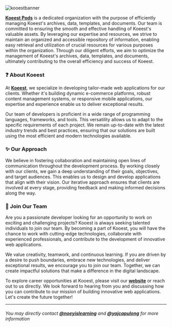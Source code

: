 ![kooestbanner](https://i.imgur.com/dJZDkxY.png)

**[Koeest Pods](https://github.com/teamkooestpods)**  is a dedicated organization with the purpose of efficiently managing Koeest's archives, data, templates, and documents. Our team is committed to ensuring the smooth and effective handling of Koeest's valuable assets. By leveraging our expertise and resources, we strive to maintain an organized and accessible repository of information, enabling easy retrieval and utilization of crucial resources for various purposes within the organization. Through our diligent efforts, we aim to optimize the management of Koeest's archives, data, templates, and documents, ultimately contributing to the overall efficiency and success of Koeest.

### ❓ About Koeest

At **[Koeest](https://github.com/teamkooest)**, we specialize in developing tailor-made web applications for our clients. Whether it's building dynamic e-commerce platforms, robust content management systems, or responsive mobile applications, our expertise and experience enable us to deliver exceptional results.

Our team of developers is proficient in a wide range of programming languages, frameworks, and tools. This versatility allows us to adapt to the specific requirements of each project. We remain up-to-date with the latest industry trends and best practices, ensuring that our solutions are built using the most efficient and modern technologies available.

### ✨ Our Approach

We believe in fostering collaboration and maintaining open lines of communication throughout the development process. By working closely with our clients, we gain a deep understanding of their goals, objectives, and target audiences. This enables us to design and develop applications that align with their vision. Our iterative approach ensures that clients are involved at every stage, providing feedback and making informed decisions along the way.

### 🤝 Join Our Team

Are you a passionate developer looking for an opportunity to work on exciting and challenging projects? Kooest is always seeking talented individuals to join our team. By becoming a part of Kooest, you will have the chance to work with cutting-edge technologies, collaborate with experienced professionals, and contribute to the development of innovative web applications.

We value creativity, teamwork, and continuous learning. If you are driven by a desire to push boundaries, embrace new technologies, and deliver exceptional results, we encourage you to join our team. Together, we can create impactful solutions that make a difference in the digital landscape.

To explore career opportunities at Kooest, please visit our **[website](http://kooest.com/)** or reach out to us directly. We look forward to hearing from you and discussing how you can contribute to our mission of building innovative web applications. Let's create the future together!

---

###### You may directly contact **[@noeyislearning](https://github.com/noeyislearning)** and **[@yajcapulong](https://github.com/yajcapulong)** for more information
